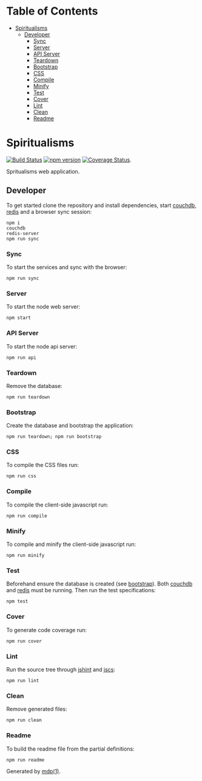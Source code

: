 Table of Contents
=================

* [Spiritualisms](#spiritualisms)
  * [Developer](#developer)
    * [Sync](#sync)
    * [Server](#server)
    * [API Server](#api-server)
    * [Teardown](#teardown)
    * [Bootstrap](#bootstrap)
    * [CSS](#css)
    * [Compile](#compile)
    * [Minify](#minify)
    * [Test](#test)
    * [Cover](#cover)
    * [Lint](#lint)
    * [Clean](#clean)
    * [Readme](#readme)

Spiritualisms
=============

[<img src="https://travis-ci.org/tmpfs/spiritualisms.svg" alt="Build Status">](https://travis-ci.org/tmpfs/spiritualisms)
[<img src="http://img.shields.io/npm/v/spiritualisms.svg" alt="npm version">](https://npmjs.org/package/spiritualisms)
[<img src="https://coveralls.io/repos/tmpfs/spiritualisms/badge.svg?branch=master&service=github&v=1" alt="Coverage Status">](https://coveralls.io/github/tmpfs/spiritualisms?branch=master).

Spritualisms web application.

## Developer

To get started clone the repository and install dependencies, start [couchdb](http://couchdb.apache.org), [redis](http://redis.io) and a browser sync session:

```
npm i
couchdb
redis-server
npm run sync
```

### Sync

To start the services and sync with the browser:

```
npm run sync
```

### Server

To start the node web server:

```
npm start
```

### API Server

To start the node api server:

```
npm run api
```

### Teardown

Remove the database:

```
npm run teardown
```

### Bootstrap

Create the database and bootstrap the application: 

```
npm run teardown; npm run bootstrap
```

### CSS

To compile the CSS files run:

```
npm run css
```

### Compile

To compile the client-side javascript run:

```
npm run compile
```

### Minify

To compile and minify the client-side javascript run:

```
npm run minify
```

### Test

Beforehand ensure the database is created (see [bootstrap](#bootstrap)). Both [couchdb](http://couchdb.apache.org) and [redis](http://redis.io) must be running. Then run the test specifications:

```
npm test
```

### Cover

To generate code coverage run:

```
npm run cover
```

### Lint

Run the source tree through [jshint](http://jshint.com) and [jscs](http://jscs.info):

```
npm run lint
```

### Clean

Remove generated files:

```
npm run clean
```

### Readme

To build the readme file from the partial definitions:

```
npm run readme
```

Generated by [mdp(1)](https://github.com/tmpfs/mdp).

[couchdb]: http://couchdb.apache.org
[redis]: http://redis.io
[jshint]: http://jshint.com
[jscs]: http://jscs.info
